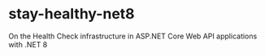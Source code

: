 # stay-healthy-net8
On the Health Check infrastructure in ASP.NET Core Web API applications with .NET 8
